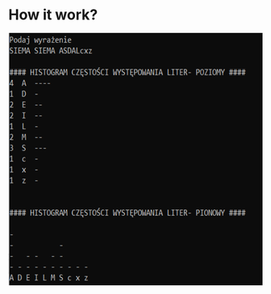 # How it work?

<p align="center">
  <img width="800" height="500" src="https://github.com/SzymonMs/Letters_Histogram/blob/main/histogram.png"></p>
